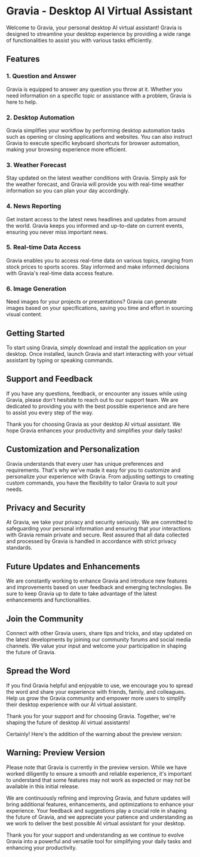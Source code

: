 # Gravia - Desktop AI Virtual Assistant

Welcome to Gravia, your personal desktop AI virtual assistant! Gravia is designed to streamline your desktop experience by providing a wide range of functionalities to assist you with various tasks efficiently.

## Features

### 1. Question and Answer
Gravia is equipped to answer any question you throw at it. Whether you need information on a specific topic or assistance with a problem, Gravia is here to help.

### 2. Desktop Automation
Gravia simplifies your workflow by performing desktop automation tasks such as opening or closing applications and websites. You can also instruct Gravia to execute specific keyboard shortcuts for browser automation, making your browsing experience more efficient.

### 3. Weather Forecast
Stay updated on the latest weather conditions with Gravia. Simply ask for the weather forecast, and Gravia will provide you with real-time weather information so you can plan your day accordingly.

### 4. News Reporting
Get instant access to the latest news headlines and updates from around the world. Gravia keeps you informed and up-to-date on current events, ensuring you never miss important news.

### 5. Real-time Data Access
Gravia enables you to access real-time data on various topics, ranging from stock prices to sports scores. Stay informed and make informed decisions with Gravia's real-time data access feature.

### 6. Image Generation
Need images for your projects or presentations? Gravia can generate images based on your specifications, saving you time and effort in sourcing visual content.

## Getting Started

To start using Gravia, simply download and install the application on your desktop. Once installed, launch Gravia and start interacting with your virtual assistant by typing or speaking commands.

## Support and Feedback

If you have any questions, feedback, or encounter any issues while using Gravia, please don't hesitate to reach out to our support team. We are dedicated to providing you with the best possible experience and are here to assist you every step of the way.

Thank you for choosing Gravia as your desktop AI virtual assistant. We hope Gravia enhances your productivity and simplifies your daily tasks!

## Customization and Personalization

Gravia understands that every user has unique preferences and requirements. That's why we've made it easy for you to customize and personalize your experience with Gravia. From adjusting settings to creating custom commands, you have the flexibility to tailor Gravia to suit your needs.

## Privacy and Security

At Gravia, we take your privacy and security seriously. We are committed to safeguarding your personal information and ensuring that your interactions with Gravia remain private and secure. Rest assured that all data collected and processed by Gravia is handled in accordance with strict privacy standards.

## Future Updates and Enhancements

We are constantly working to enhance Gravia and introduce new features and improvements based on user feedback and emerging technologies. Be sure to keep Gravia up to date to take advantage of the latest enhancements and functionalities.

## Join the Community

Connect with other Gravia users, share tips and tricks, and stay updated on the latest developments by joining our community forums and social media channels. We value your input and welcome your participation in shaping the future of Gravia.

## Spread the Word

If you find Gravia helpful and enjoyable to use, we encourage you to spread the word and share your experience with friends, family, and colleagues. Help us grow the Gravia community and empower more users to simplify their desktop experience with our AI virtual assistant.

Thank you for your support and for choosing Gravia. Together, we're shaping the future of desktop AI virtual assistants!

Certainly! Here's the addition of the warning about the preview version:

## Warning: Preview Version

Please note that Gravia is currently in the preview version. While we have worked diligently to ensure a smooth and reliable experience, it's important to understand that some features may not work as expected or may not be available in this initial release.

We are continuously refining and improving Gravia, and future updates will bring additional features, enhancements, and optimizations to enhance your experience. Your feedback and suggestions play a crucial role in shaping the future of Gravia, and we appreciate your patience and understanding as we work to deliver the best possible AI virtual assistant for your desktop.

Thank you for your support and understanding as we continue to evolve Gravia into a powerful and versatile tool for simplifying your daily tasks and enhancing your productivity.
